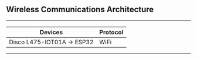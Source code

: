 ## Wireless Communications Architecture
---

| Devices  | Protocol                                 |
|--------------------------------|--------------------|
| Disco L475-IOT01A &rarr; ESP32 | WiFi |

---